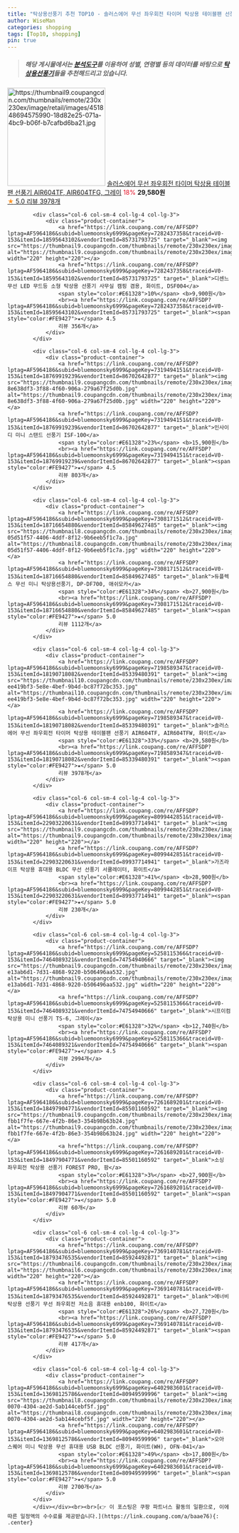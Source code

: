 ```yaml
---
title: "탁상용선풍기 추천 TOP10 - 솔러스에어 무선 좌우회전 타이머 탁상용 테이블팬 선풍기 AIR604TF, AIR604TFG, 그레이"
author: WiseMan
categories: shopping
tags: [Top10, shopping]
pin: true
---
```


> ##### 해당 게시물에서는 [**분석도구**](https://itemscout.io/)를 이용하여 **성별**, **연령별** 등의 데이터를 바탕으로 [**탁상용선풍기**](https://link.coupang.com/a/baae76)들을 추천해드리고 있습니다.
<div class="container"><div class="row">
            <div class="col-6 col-sm-4 col-lg-4 col-lg-3">
                <div class="product-container">
                    <a href="https://link.coupang.com/re/AFFSDP?lptag=AF5964186&subid=bluemoonsky6999&pageKey=7198589347&traceid=V0-153&itemId=18190718084&vendorItemId=85339480405" target="_blank"><img src="https://thumbnail9.coupangcdn.com/thumbnails/remote/230x230ex/image/retail/images/451848694575990-18d82e25-071a-4bc9-b06f-b7cafbd6ba21.jpg" alt="https://thumbnail9.coupangcdn.com/thumbnails/remote/230x230ex/image/retail/images/451848694575990-18d82e25-071a-4bc9-b06f-b7cafbd6ba21.jpg" width="220" height="220"></a>
                    <a href="https://link.coupang.com/re/AFFSDP?lptag=AF5964186&subid=bluemoonsky6999&pageKey=7198589347&traceid=V0-153&itemId=18190718084&vendorItemId=85339480405" target="_blank">솔러스에어 무선 좌우회전 타이머 탁상용 테이블팬 선풍기 AIR604TF, AIR604TFG, 그레이</a>
                    <span style="color:#E61328">18%</span> <b>29,580원</b>
                    <br><a href="https://link.coupang.com/re/AFFSDP?lptag=AF5964186&subid=bluemoonsky6999&pageKey=7198589347&traceid=V0-153&itemId=18190718084&vendorItemId=85339480405" target="_blank"><span style="color:#FE9427">★</span> 5.0
                    리뷰 3978개</a>
                </div>
            </div>
            
            <div class="col-6 col-sm-4 col-lg-4 col-lg-3">
                <div class="product-container">
                    <a href="https://link.coupang.com/re/AFFSDP?lptag=AF5964186&subid=bluemoonsky6999&pageKey=7282437358&traceid=V0-153&itemId=18595643102&vendorItemId=85731793725" target="_blank"><img src="https://thumbnail9.coupangcdn.com/thumbnails/remote/230x230ex/image/vendor_inventory/84ee/50c6a3f8b79a19ddac1122f196b44fe82c9a508d89485b3ceb6b6aacf77e.jpg" alt="https://thumbnail9.coupangcdn.com/thumbnails/remote/230x230ex/image/vendor_inventory/84ee/50c6a3f8b79a19ddac1122f196b44fe82c9a508d89485b3ceb6b6aacf77e.jpg" width="220" height="220"></a>
                    <a href="https://link.coupang.com/re/AFFSDP?lptag=AF5964186&subid=bluemoonsky6999&pageKey=7282437358&traceid=V0-153&itemId=18595643102&vendorItemId=85731793725" target="_blank">디센느 무선 LED 무드등 소형 탁상용 선풍기 사무실 캠핑 겸용, 화이트, DSF004</a>
                    <span style="color:#E61328">10%</span> <b>9,900원</b>
                    <br><a href="https://link.coupang.com/re/AFFSDP?lptag=AF5964186&subid=bluemoonsky6999&pageKey=7282437358&traceid=V0-153&itemId=18595643102&vendorItemId=85731793725" target="_blank"><span style="color:#FE9427">★</span> 4.5
                    리뷰 356개</a>
                </div>
            </div>
            
            <div class="col-6 col-sm-4 col-lg-4 col-lg-3">
                <div class="product-container">
                    <a href="https://link.coupang.com/re/AFFSDP?lptag=AF5964186&subid=bluemoonsky6999&pageKey=7319494151&traceid=V0-153&itemId=18769919239&vendorItemId=86702642877" target="_blank"><img src="https://thumbnail9.coupangcdn.com/thumbnails/remote/230x230ex/image/retail/images/1730757769808160-8e638df3-3f88-4f60-906a-279a67f25d0b.jpg" alt="https://thumbnail9.coupangcdn.com/thumbnails/remote/230x230ex/image/retail/images/1730757769808160-8e638df3-3f88-4f60-906a-279a67f25d0b.jpg" width="220" height="220"></a>
                    <a href="https://link.coupang.com/re/AFFSDP?lptag=AF5964186&subid=bluemoonsky6999&pageKey=7319494151&traceid=V0-153&itemId=18769919239&vendorItemId=86702642877" target="_blank">인사이디 미니 스탠드 선풍기 ISF-100</a>
                    <span style="color:#E61328">23%</span> <b>15,900원</b>
                    <br><a href="https://link.coupang.com/re/AFFSDP?lptag=AF5964186&subid=bluemoonsky6999&pageKey=7319494151&traceid=V0-153&itemId=18769919239&vendorItemId=86702642877" target="_blank"><span style="color:#FE9427">★</span> 4.5
                    리뷰 803개</a>
                </div>
            </div>
            
            <div class="col-6 col-sm-4 col-lg-4 col-lg-3">
                <div class="product-container">
                    <a href="https://link.coupang.com/re/AFFSDP?lptag=AF5964186&subid=bluemoonsky6999&pageKey=7308171512&traceid=V0-153&itemId=18716654880&vendorItemId=85849627485" target="_blank"><img src="https://thumbnail8.coupangcdn.com/thumbnails/remote/230x230ex/image/retail/images/1247490245427789-05d51f57-4406-4ddf-8f12-9b6eeb5f1c7a.jpg" alt="https://thumbnail8.coupangcdn.com/thumbnails/remote/230x230ex/image/retail/images/1247490245427789-05d51f57-4406-4ddf-8f12-9b6eeb5f1c7a.jpg" width="220" height="220"></a>
                    <a href="https://link.coupang.com/re/AFFSDP?lptag=AF5964186&subid=bluemoonsky6999&pageKey=7308171512&traceid=V0-153&itemId=18716654880&vendorItemId=85849627485" target="_blank">듀플렉스 무선 미니 탁상용선풍기, DP-DF700, 애쉬모카</a>
                    <span style="color:#E61328">34%</span> <b>27,900원</b>
                    <br><a href="https://link.coupang.com/re/AFFSDP?lptag=AF5964186&subid=bluemoonsky6999&pageKey=7308171512&traceid=V0-153&itemId=18716654880&vendorItemId=85849627485" target="_blank"><span style="color:#FE9427">★</span> 5.0
                    리뷰 1112개</a>
                </div>
            </div>
            
            <div class="col-6 col-sm-4 col-lg-4 col-lg-3">
                <div class="product-container">
                    <a href="https://link.coupang.com/re/AFFSDP?lptag=AF5964186&subid=bluemoonsky6999&pageKey=7198589347&traceid=V0-153&itemId=18190718082&vendorItemId=85339480391" target="_blank"><img src="https://thumbnail10.coupangcdn.com/thumbnails/remote/230x230ex/image/retail/images/252946807721920-ee419bf3-5e8e-4bef-9b4d-bc87f72bc353.jpg" alt="https://thumbnail10.coupangcdn.com/thumbnails/remote/230x230ex/image/retail/images/252946807721920-ee419bf3-5e8e-4bef-9b4d-bc87f72bc353.jpg" width="220" height="220"></a>
                    <a href="https://link.coupang.com/re/AFFSDP?lptag=AF5964186&subid=bluemoonsky6999&pageKey=7198589347&traceid=V0-153&itemId=18190718082&vendorItemId=85339480391" target="_blank">솔러스에어 무선 좌우회전 타이머 탁상용 테이블팬 선풍기 AIR604TF, AIR604TFW, 화이트</a>
                    <span style="color:#E61328">33%</span> <b>29,580원</b>
                    <br><a href="https://link.coupang.com/re/AFFSDP?lptag=AF5964186&subid=bluemoonsky6999&pageKey=7198589347&traceid=V0-153&itemId=18190718082&vendorItemId=85339480391" target="_blank"><span style="color:#FE9427">★</span> 5.0
                    리뷰 3978개</a>
                </div>
            </div>
            
            <div class="col-6 col-sm-4 col-lg-4 col-lg-3">
                <div class="product-container">
                    <a href="https://link.coupang.com/re/AFFSDP?lptag=AF5964186&subid=bluemoonsky6999&pageKey=8099442851&traceid=V0-153&itemId=22903220631&vendorItemId=89937714941" target="_blank"><img src="https://thumbnail9.coupangcdn.com/thumbnails/remote/230x230ex/image/vendor_inventory/90be/6f3de4dcdf05edf1fd7e7ca1a73443ce6c437a48e46db7cebbdf346454f8.jpg" alt="https://thumbnail9.coupangcdn.com/thumbnails/remote/230x230ex/image/vendor_inventory/90be/6f3de4dcdf05edf1fd7e7ca1a73443ce6c437a48e46db7cebbdf346454f8.jpg" width="220" height="220"></a>
                    <a href="https://link.coupang.com/re/AFFSDP?lptag=AF5964186&subid=bluemoonsky6999&pageKey=8099442851&traceid=V0-153&itemId=22903220631&vendorItemId=89937714941" target="_blank">가즈라이프 탁상용 휴대용 BLDC 무선 선풍기 서큘레이터, 화이트</a>
                    <span style="color:#E61328">41%</span> <b>28,900원</b>
                    <br><a href="https://link.coupang.com/re/AFFSDP?lptag=AF5964186&subid=bluemoonsky6999&pageKey=8099442851&traceid=V0-153&itemId=22903220631&vendorItemId=89937714941" target="_blank"><span style="color:#FE9427">★</span> 5.0
                    리뷰 230개</a>
                </div>
            </div>
            
            <div class="col-6 col-sm-4 col-lg-4 col-lg-3">
                <div class="product-container">
                    <a href="https://link.coupang.com/re/AFFSDP?lptag=AF5964186&subid=bluemoonsky6999&pageKey=5258115366&traceid=V0-153&itemId=7464089321&vendorItemId=74754940666" target="_blank"><img src="https://thumbnail9.coupangcdn.com/thumbnails/remote/230x230ex/image/retail/images/1603784114817915-e13ab6d1-7d31-4868-9220-b506496aa532.jpg" alt="https://thumbnail9.coupangcdn.com/thumbnails/remote/230x230ex/image/retail/images/1603784114817915-e13ab6d1-7d31-4868-9220-b506496aa532.jpg" width="220" height="220"></a>
                    <a href="https://link.coupang.com/re/AFFSDP?lptag=AF5964186&subid=bluemoonsky6999&pageKey=5258115366&traceid=V0-153&itemId=7464089321&vendorItemId=74754940666" target="_blank">시프이컴 탁상용 미니 선풍기 TS-6, 그레이</a>
                    <span style="color:#E61328">32%</span> <b>12,740원</b>
                    <br><a href="https://link.coupang.com/re/AFFSDP?lptag=AF5964186&subid=bluemoonsky6999&pageKey=5258115366&traceid=V0-153&itemId=7464089321&vendorItemId=74754940666" target="_blank"><span style="color:#FE9427">★</span> 4.5
                    리뷰 2994개</a>
                </div>
            </div>
            
            <div class="col-6 col-sm-4 col-lg-4 col-lg-3">
                <div class="product-container">
                    <a href="https://link.coupang.com/re/AFFSDP?lptag=AF5964186&subid=bluemoonsky6999&pageKey=7261689201&traceid=V0-153&itemId=18497904771&vendorItemId=85501160592" target="_blank"><img src="https://thumbnail9.coupangcdn.com/thumbnails/remote/230x230ex/image/retail/images/6000095903879703-fbb1f7fe-667e-4f2b-86e3-354b98b63b24.jpg" alt="https://thumbnail9.coupangcdn.com/thumbnails/remote/230x230ex/image/retail/images/6000095903879703-fbb1f7fe-667e-4f2b-86e3-354b98b63b24.jpg" width="220" height="220"></a>
                    <a href="https://link.coupang.com/re/AFFSDP?lptag=AF5964186&subid=bluemoonsky6999&pageKey=7261689201&traceid=V0-153&itemId=18497904771&vendorItemId=85501160592" target="_blank">소싱 좌우회전 탁상용 선풍기 FOREST PRO, 팜</a>
                    <span style="color:#E61328">3%</span> <b>27,900원</b>
                    <br><a href="https://link.coupang.com/re/AFFSDP?lptag=AF5964186&subid=bluemoonsky6999&pageKey=7261689201&traceid=V0-153&itemId=18497904771&vendorItemId=85501160592" target="_blank"><span style="color:#FE9427">★</span> 5.0
                    리뷰 60개</a>
                </div>
            </div>
            
            <div class="col-6 col-sm-4 col-lg-4 col-lg-3">
                <div class="product-container">
                    <a href="https://link.coupang.com/re/AFFSDP?lptag=AF5964186&subid=bluemoonsky6999&pageKey=7369140781&traceid=V0-153&itemId=18793476535&vendorItemId=85924492871" target="_blank"><img src="https://thumbnail6.coupangcdn.com/thumbnails/remote/230x230ex/image/vendor_inventory/4278/b6513fd774aa2e91aed72b6f913664119eccdf783e4561a8040f8e6fac43.jpg" alt="https://thumbnail6.coupangcdn.com/thumbnails/remote/230x230ex/image/vendor_inventory/4278/b6513fd774aa2e91aed72b6f913664119eccdf783e4561a8040f8e6fac43.jpg" width="220" height="220"></a>
                    <a href="https://link.coupang.com/re/AFFSDP?lptag=AF5964186&subid=bluemoonsky6999&pageKey=7369140781&traceid=V0-153&itemId=18793476535&vendorItemId=85924492871" target="_blank">에너비 탁상용 선풍기 무선 좌우회전 저소음 휴대용 enb100, 화이트</a>
                    <span style="color:#E61328">26%</span> <b>27,720원</b>
                    <br><a href="https://link.coupang.com/re/AFFSDP?lptag=AF5964186&subid=bluemoonsky6999&pageKey=7369140781&traceid=V0-153&itemId=18793476535&vendorItemId=85924492871" target="_blank"><span style="color:#FE9427">★</span> 5.0
                    리뷰 417개</a>
                </div>
            </div>
            
            <div class="col-6 col-sm-4 col-lg-4 col-lg-3">
                <div class="product-container">
                    <a href="https://link.coupang.com/re/AFFSDP?lptag=AF5964186&subid=bluemoonsky6999&pageKey=6402983601&traceid=V0-153&itemId=13698125786&vendorItemId=80949599996" target="_blank"><img src="https://thumbnail8.coupangcdn.com/thumbnails/remote/230x230ex/image/retail/images/2022/03/18/14/8/7c8c3dfd-0070-4304-ae2d-5ab144cebf5f.jpg" alt="https://thumbnail8.coupangcdn.com/thumbnails/remote/230x230ex/image/retail/images/2022/03/18/14/8/7c8c3dfd-0070-4304-ae2d-5ab144cebf5f.jpg" width="220" height="220"></a>
                    <a href="https://link.coupang.com/re/AFFSDP?lptag=AF5964186&subid=bluemoonsky6999&pageKey=6402983601&traceid=V0-153&itemId=13698125786&vendorItemId=80949599996" target="_blank">오아 스퀘어 미니 탁상용 무선 휴대용 USB BLDC 선풍기, 화이트(WH), OFN-041</a>
                    <span style="color:#E61328">49%</span> <b>17,800원</b>
                    <br><a href="https://link.coupang.com/re/AFFSDP?lptag=AF5964186&subid=bluemoonsky6999&pageKey=6402983601&traceid=V0-153&itemId=13698125786&vendorItemId=80949599996" target="_blank"><span style="color:#FE9427">★</span> 5.0
                    리뷰 2700개</a>
                </div>
            </div>
            </div></div><br><br>[👉 이 포스팅은 쿠팡 파트너스 활동의 일환으로, 이에 따른 일정액의 수수료를 제공받습니다.](https://link.coupang.com/a/baae76){: .center}